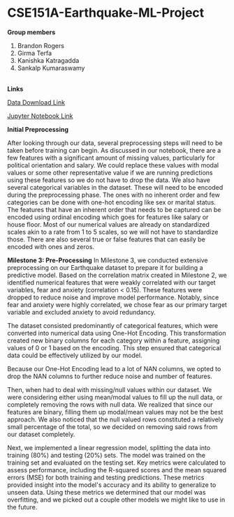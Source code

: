# CSE151A-Earthquake-ML-Project
**Group members**
1. Brandon Rogers 
2. Girma Terfa 
3. Kanishka Katragadda    
4. Sankalp Kumaraswamy<br><br>

**Links**

[Data Download Link](https://www.kaggle.com/datasets/antoniocola/earthquake-perception-dataset)

[Jupyter Notebook Link](https://colab.research.google.com/drive/18wviw9PHky41dNvtAJUs4lkZ43YkiXUk?usp=sharing)

**Initial Preprocessing**

After looking through our data, several preprocessing steps will need to be taken before training can begin. As discussed in our notebook, there are a few features with a significant amount of missing values, particularly for political orientation and salary. We could replace these values with modal values or some other representative value if we are running predictions using these features so we do not have to drop the data. We also have several categorical variables in the dataset. These will need to be encoded during the preprocessing phase. The ones with no inherent order and few categories can be done with one-hot encoding like sex or marital status. The features that have an inherent order that needs to be captured can be encoded using ordinal encoding which goes for features like salary or house floor. Most of our numerical values are already on standardized scales akin to a rate from 1 to 5 scales, so we will not have to standardize those. There are also several true or false features that can easily be encoded with ones and zeros. 

**Milestone 3: Pre-Processing**
In Milestone 3, we conducted extensive preprocessing on our Earthquake dataset to prepare it for building a predictive model. Based on the correlation matrix created in Milestone 2, we identified numerical features that were weakly correlated with our target variables, fear and anxiety (correlation < 0.15). These features were dropped to reduce noise and improve model performance. Notably, since fear and anxiety were highly correlated, we chose fear as our primary target variable and excluded anxiety to avoid redundancy.

The dataset consisted predominantly of categorical features, which were converted into numerical data using One-Hot Encoding. This transformation created new binary columns for each category within a feature, assigning values of 0 or 1 based on the encoding. This step ensured that categorical data could be effectively utilized by our model.

Because our One-Hot Encoding lead to a lot of NAN columns, we opted to drop the NAN columns to further reduce noise and number of features.

Then, when had to deal with missing/null values within our dataset. We were considering either using mean/modal values to fill up the null data, or completely removing the rows with null data. We realized that since our features are binary, filling them up modal/mean values may not be the best approach. We also noticed that the null valued rows constituted a relatively small percentage of the total, so we decided on removing said rows from our dataset completely.

Next, we implemented a linear regression model, splitting the data into training (80%) and testing (20%) sets. The model was trained on the training set and evaluated on the testing set. Key metrics were calculated to assess performance, including the R-squared scores and the mean squared errors (MSE) for both training and testing predictions. These metrics provided insight into the model's accuracy and its ability to generalize to unseen data. Using these metrics we determined that our model was overfitting, and we picked out a couple other models we might like to use in the future.

